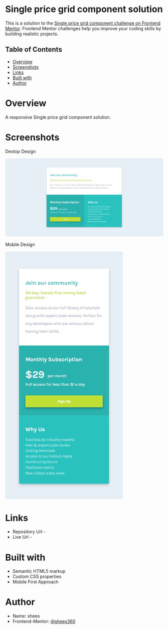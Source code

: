 # Single price grid component solution

This is a solution to the [Single price grid component challenge on Frontend Mentor](https://www.frontendmentor.io/challenges/single-price-grid-component-5ce41129d0ff452fec5abbbc). Frontend Mentor challenges help you improve your coding skills by building realistic projects.   


## Table of Contents
- [Overview](#overview)
- [Screenshots](#screenshots)
- [Links](#links)
- [Built with](#built-with)
- [Author](#author)

# Overview
A responsive Single price grid component solution.

# Screenshots

Destop Design

![](./desktop-design.jpeg) 

Mobile Design

![](./mobile-design.jpeg)

# Links

- Repository Url -
- Live Url - 

# Built with

- Semantic HTML5 markup
- Custom CSS properties
- Mobile First Approach

# Author

- Name: shees
- Frontend-Mentor: [@shees360](https://www.frontendmentor.io/profile/shees360)